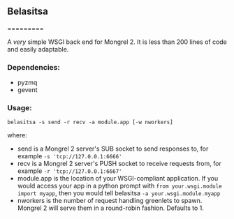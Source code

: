 ## Belasitsa
=========

A _very_ simple WSGI back end for Mongrel 2.  It is less than 200 lines of code and easily adaptable.

### Dependencies:
* pyzmq
* gevent

### Usage:
```
belasitsa -s send -r recv -a module.app [-w nworkers]
```
where:
* send is a Mongrel 2 server's SUB socket to send responses to, for example ```-s 'tcp://127.0.0.1:6666'```
* recv is a Mongrel 2 server's PUSH socket to receive requests from, for example ```-r 'tcp://127.0.0.1:6667'```
* module.app is the location of your WSGI-compliant application.  If you would access your app in a python prompt with ```from your.wsgi.module import myapp```, then you would tell belasitsa ```-a your.wsgi.module.myapp```
* nworkers is the number of request handling greenlets to spawn.  Mongrel 2 will serve them in a round-robin fashion.  Defaults to 1.
